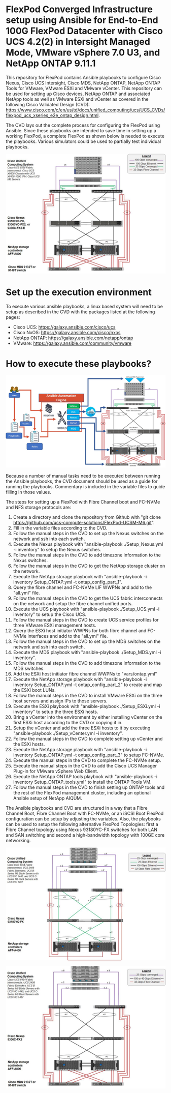 

# FlexPod Converged Infrastructure setup using Ansible for End-to-End 100G FlexPod Datacenter with Cisco UCS 4.2(2) in Intersight Managed Mode, VMware vSphere 7.0 U3, and NetApp ONTAP 9.11.1

This repository for FlexPod contains Ansible playbooks to configure Cisco Nexus, Cisco UCS Intersight, Cisco MDS, NetApp ONTAP, NetApp ONTAP Tools for VMware, VMware ESXi and VMware vCenter. This repository can be used for setting up Cisco devices, NetApp ONTAP and associated NetApp tools as well as VMware ESXi and vCenter as covered in the following Cisco Validated Design (CVD): https://www.cisco.com/c/en/us/td/docs/unified_computing/ucs/UCS_CVDs/flexpod_ucs_xseries_e2e_ontap_design.html.

The CVD lays out the complete process for configuring the FlexPod using Ansible. Since these playbooks are intended to save time in setting up a working FlexPod, a complete FlexPod as shown below is needed to execute the playbooks. Various simulators could be used to partially test individual playbooks.

![block-diagram](https://github.com/ucs-compute-solutions/FlexPod-IMM-4.2.2/blob/master/ReadmePics/Main-Topology.jpg)  

# Set up the execution environment

To execute various ansible playbooks, a linux based system will need to be setup as described in the CVD with the packages listed at the following pages:

- Cisco UCS: https://galaxy.ansible.com/cisco/ucs
- Cisco NxOS: https://galaxy.ansible.com/cisco/nxos
- NetApp ONTAP: https://galaxy.ansible.com/netapp/ontap
- VMware: https://galaxy.ansible.com/community/vmware

# How to execute these playbooks?

![block-diagram](https://github.com/ucs-compute-solutions/FlexPod-IMM-4.2.2/blob/master/ReadmePics/Ansible-Order.jpg)

Because a number of manual tasks need to be executed between running the Ansible playbooks, the CVD document should be used as a guide for running the playbooks. Commentary is included in the variable files to guide filling in those values.

The steps for setting up a FlexPod with Fibre Channel boot and FC-NVMe and NFS storage protocols are:

1.  Create a directory and clone the repository from Github with "git clone https://github.com/ucs-compute-solutions/FlexPod-UCSM-M6.git".
2.  Fill in the variable files according to the CVD.
3.  Follow the manual steps in the CVD to set up the Nexus switches on the network and ssh into each switch.
4.  Execute the Nexus playbook with "ansible-playbook ./Setup_Nexus.yml -i inventory" to setup the Nexus switches.
5.  Follow the manual steps in the CVD to add timezone information to the Nexus switches.
6.  Follow the manual steps in the CVD to get the NetApp storage cluster on the network.
7.  Execute the NetApp storage playbook with "ansible-playbook -i inventory Setup_ONTAP.yml -t ontap_config_part_1".
8.  Query the fibre channel and FC-NVMe LIF WWPNs and add to the "all.yml" file.
9.  Follow the manual steps in the CVD to get the UCS fabric interconnects on the network and setup the fibre channel unified ports.
10.  Execute the UCS playbook with "ansible-playbook ./Setup_UCS.yml -i inventory" to setup the Cisco UCS.
11.  Follow the manual steps in the CVD to create UCS service profiles for three VMware ESXi management hosts.
12.  Query the ESXi host initiator WWPNs for both fibre channel and FC-NVMe interfaces and add to the "all.yml" file.
13.  Follow the manual steps in the CVD to set up the MDS switches on the network and ssh into each switch.
14.  Execute the MDS playbook with "ansible-playbook ./Setup_MDS.yml -i inventory".
15.  Follow the manual steps in the CVD to add timezone information to the MDS switches.
16.  Add the ESXi host initiator fibre channel WWPNs to "vars/ontap.yml"
17.  Execute the NetApp storage playbook with "ansible-playbook -i inventory Setup_ONTAP.yml -t ontap_config_part_2" to create and map the ESXi boot LUNs.
18.  Follow the manual steps in the CVD to install VMware ESXi on the three host servers and assign IPs to those servers.
19.  Execute the ESXi playbook with "ansible-playbook ./Setup_ESXi.yml -i inventory" to setup the three ESXi hosts.
20.  Bring a vCenter into the environment by either installing vCenter on the first ESXi host according to the CVD or copying it in.
21.  Setup the vCenter and add the three ESXi hosts to it by executing "ansible-playbook ./Setup_vCenter.yml -i inventory".
22.  Follow the manual steps in the CVD to complete setting up vCenter and the ESXi hosts.
23.  Execute the NetApp storage playbook with "ansible-playbook -i inventory Setup_ONTAP.yml -t ontap_config_part_3" to setup FC-NVMe.
24.  Execute the manual steps in the CVD to complete the FC-NVMe setup.
25.  Execute the manual steps in the CVD to add the Cisco UCS Manager Plug-in for VMware vSphere Web Client.
26.  Execute the NetApp ONTAP tools playbook with "ansible-playbook -i inventory Setup_ONTAP_tools.yml" to install the ONTAP Tools VM.
27.  Follow the manual steps in the CVD to finish setting up ONTAP tools and the rest of the FlexPod management cluster, including an optional Ansible setup of NetApp AIQUM.

The Ansible playbooks and CVD are structured in a way that a Fibre Channel Boot, Fibre Channel Boot with FC-NVMe, or an iSCSI Boot FlexPod configuration can be setup by adjusting the variables. Also, the playbooks can be used to setup the following alternative FlexPod Topologies: first a Fibre Channel topology using Nexus 93180YC-FX switches for both LAN and SAN switching and second a high-bandwidth topology with 100GE core networking.

![block-diagram](https://github.com/ucs-compute-solutions/FlexPod-UCSM-M6/blob/master/ReadmePics/NexusSAN-Topology.jpg)

![block-diagram](https://github.com/ucs-compute-solutions/FlexPod-UCSM-M6/blob/master/ReadmePics/High-Bandwidth-Topology.jpg)
